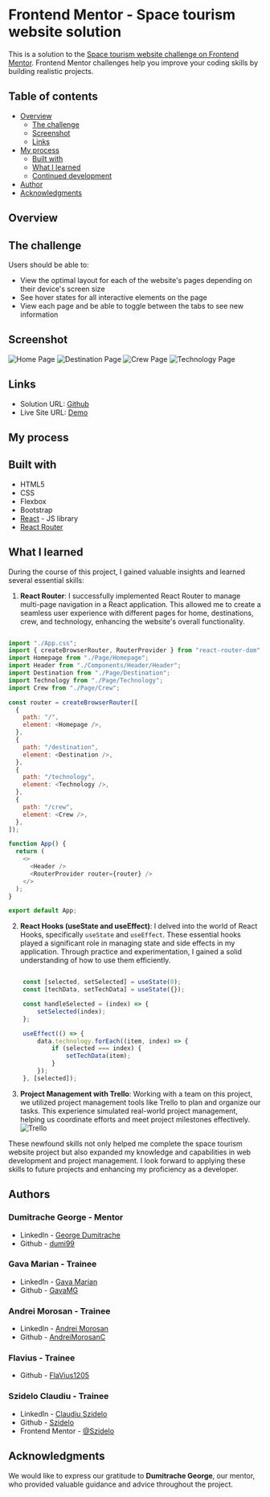 # Frontend Mentor - Space tourism website solution 

This is a solution to the [Space tourism website challenge on Frontend Mentor](https://www.frontendmentor.io/challenges/space-tourism-multipage-website-gRWj1URZ3). Frontend Mentor challenges help you improve your coding skills by building realistic projects. 

## Table of contents

- [Overview](#overview)
  - [The challenge](#the-challenge)
  - [Screenshot](#screenshot)
  - [Links](#links)
- [My process](#my-process)
  - [Built with](#built-with)
  - [What I learned](#what-i-learned)
  - [Continued development](#continued-development)
- [Author](#author)
- [Acknowledgments](#acknowledgments)

## Overview

## The challenge

Users should be able to:

- View the optimal layout for each of the website's pages depending on their device's screen size
- See hover states for all interactive elements on the page
- View each page and be able to toggle between the tabs to see new information

## Screenshot

![Home Page](./public/images/screenshots/home-snip.PNG)
![Destination Page](./public/images//screenshots/destinations-snip.PNG)
![Crew Page](./public/images/screenshots/crew-snip.PNG)
![Technology Page](./public/images/screenshots/technology-snip.PNG)

## Links

- Solution URL: [Github](https://github.com/dumi99/app7-space-tourism)
- Live Site URL: [Demo](https://app7-space-tourism.vercel.app/)

## My process

## Built with

- HTML5
- CSS 
- Flexbox
- Bootstrap
- [React](https://reactjs.org/) - JS library
- [React Router](https://reactrouter.com/en/main)

## What I learned

During the course of this project, I gained valuable insights and learned several essential skills:

1. **React Router**: I successfully implemented React Router to manage multi-page navigation in a React application. This allowed me to create a seamless user experience with different pages for home, destinations, crew, and technology, enhancing the website's overall functionality.

```js

import "./App.css";
import { createBrowserRouter, RouterProvider } from "react-router-dom";
import Homepage from "./Page/Homepage";
import Header from "./Components/Header/Header";
import Destination from "./Page/Destination";
import Technology from "./Page/Technology";
import Crew from "./Page/Crew";

const router = createBrowserRouter([
  {
    path: "/",
    element: <Homepage />,
  },
  {
    path: "/destination",
    element: <Destination />,
  },
  {
    path: "/technology",
    element: <Technology />,
  },
  {
    path: "/crew",
    element: <Crew />,
  },
]);

function App() {
  return (
    <>
      <Header />
      <RouterProvider router={router} />
    </>
  );
}

export default App;

```

2. **React Hooks (useState and useEffect)**: I delved into the world of React Hooks, specifically `useState` and `useEffect`. These essential hooks played a significant role in managing state and side effects in my application. Through practice and experimentation, I gained a solid understanding of how to use them efficiently.

```js

	const [selected, setSelected] = useState(0);
	const [techData, setTechData] = useState({});

	const handleSelected = (index) => {
		setSelected(index);
	};

	useEffect(() => {
		data.technology.forEach((item, index) => {
			if (selected === index) {
				setTechData(item);
			}
		});
	}, [selected]);

```

3. **Project Management with Trello**: Working with a team on this project, we utilized project management tools like Trello to plan and organize our tasks. This experience simulated real-world project management, helping us coordinate efforts and meet project milestones effectively.
![Trello](./public/images/screenshots/trello-snip.PNG)

These newfound skills not only helped me complete the space tourism website project but also expanded my knowledge and capabilities in web development and project management. I look forward to applying these skills to future projects and enhancing my proficiency as a developer.

## Authors

### Dumitrache George - Mentor

- LinkedIn - [George Dumitrache](https://www.linkedin.com/in/george-dumitrache-1021b120b/)
- Github - [dumi99](https://github.com/dumi99)

### Gava Marian - Trainee

- LinkedIn - [Gava Marian](https://www.linkedin.com/in/gava-marian-551034285/)
- Github - [GavaMG](https://github.com/GavaMG)

### Andrei Morosan - Trainee

- LinkedIn - [Andrei Morosan](https://www.linkedin.com/in/andrei-morosan-3463a6159/)
- Github - [AndreiMorosanC](https://github.com/AndreiMorosanC)

### Flavius - Trainee

- Github - [FlaVius1205](https://github.com/FlaVius1205)

### Szidelo Claudiu - Trainee

- LinkedIn - [Claudiu Szidelo](https://www.linkedin.com/in/claudiu-szidelo-671b1324a/)
- Github - [Szidelo](https://github.com/Szidelo)
- Frontend Mentor - [@Szidelo](https://www.frontendmentor.io/profile/Szidelo)

## Acknowledgments

We would like to express our gratitude to **Dumitrache George**,  our mentor, who provided valuable guidance and advice throughout the project.